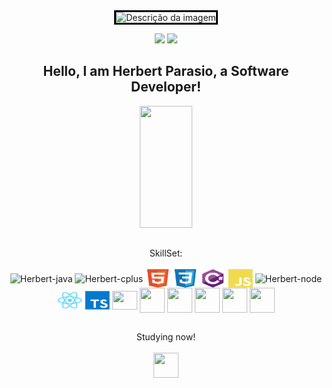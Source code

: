 
<div align="center">

<img src="https://i.postimg.cc/1zDCh0qD/main-Picture.png" alt="Descrição da imagem" style="border: 3px solid black;">

  <a href = "mailto:herbert.parasio@gmail.com"><img src="https://img.shields.io/badge/-Gmail-%23333?style=for-the-badge&logo=gmail&logoColor=white" target="_blank"></a>
  <a href="https://www.linkedin.com/in/herbert-cunha/" target="_blank"><img src="https://img.shields.io/badge/-LinkedIn-%230077B5?style=for-the-badge&logo=linkedin&logoColor=white" target="_blank"></a> 

## Hello, I am Herbert Parasio, a Software Developer!

</div>


<div align="center">  
  <img width="41%" height="195px" src="https://github-readme-stats.vercel.app/api/top-langs/?username=Herbertph&layout=compact&hide_border=false&title_color=000&text_color=000&bg_color=888888" />
</div>

##

<div style="display: inline_block" align="center">SkillSet:
<br><br>
  
  <img align="center" alt="Herbert-java" height="30" width="40" src="https://cdn.jsdelivr.net/gh/devicons/devicon/icons/java/java-original.svg">
  <img align="center" alt="Herbert-cplus" height="30" width="40" src="https://cdn.jsdelivr.net/gh/devicons/devicon/icons/cplusplus/cplusplus-original.svg">
  <img align="center" alt=""Herbert-HTML" height="30" width="40" src="https://raw.githubusercontent.com/devicons/devicon/master/icons/html5/html5-original.svg">
  <img align="center" alt=""Herbert-CSS" height="30" width="40" src="https://raw.githubusercontent.com/devicons/devicon/master/icons/css3/css3-original.svg">
  <img align="center" alt=""Herbert-Csharp" height="30" width="40" src="https://raw.githubusercontent.com/devicons/devicon/master/icons/csharp/csharp-original.svg">
  <img align="center" alt="Herbert-Js" height="30" width="40" src="https://raw.githubusercontent.com/devicons/devicon/master/icons/javascript/javascript-plain.svg">
  <img align="center" alt="Herbert-node" height="30" width="40" src="https://cdn.jsdelivr.net/gh/devicons/devicon/icons/nodejs/nodejs-original.svg">
  <img align="center" alt=""Herbert-React" height="30" width="40" src="https://raw.githubusercontent.com/devicons/devicon/master/icons/react/react-original.svg">
  <img align="center" alt=""Herbert-Ts" height="30" width="40" src="https://raw.githubusercontent.com/devicons/devicon/master/icons/typescript/typescript-plain.svg">
  <img align="center" alt=""Herbert-Angular" height="30" width="40" src="https://cdn.jsdelivr.net/gh/devicons/devicon/icons/angularjs/angularjs-original.svg">
  <img align="center" alt=""Herbert-.net" height="40" width="40" src="https://cdn.jsdelivr.net/gh/devicons/devicon/icons/dot-net/dot-net-plain-wordmark.svg">
  <img align="center" alt=""Herbert-sql" height="40" width="40" src="https://cdn.jsdelivr.net/gh/devicons/devicon/icons/microsoftsqlserver/microsoftsqlserver-plain-wordmark.svg">
  <img align="center" alt=""Herbert-mongo" height="40" width="40" src="https://cdn.jsdelivr.net/gh/devicons/devicon/icons/mongodb/mongodb-original-wordmark.svg">
  <img align="center" alt=""Herbert-mysql" height="40" width="40" src="https://cdn.jsdelivr.net/gh/devicons/devicon/icons/mysql/mysql-plain-wordmark.svg">
  <img align="center" alt=""Herbert-git" height="40" width="40" src="https://cdn.jsdelivr.net/gh/devicons/devicon/icons/git/git-original.svg">          
 
</div>

  ##

<div style="display: inline_block" align="center">Studying now!
<br><br> 
  <img align="center" alt=""Herbert-git" height="40" width="40" src="https://cdn.jsdelivr.net/gh/devicons/devicon/icons/go/go-original.svg">          

</div>



<!--[![Ashutosh's github activity graph](https://github-readme-activity-graph.vercel.app/graph?username=Herbertph&bg_color=000000&color=15e5a6&line=07e9a5&point=0a855c&area=true&hide_border=true)](https://github.com/ashutosh00710/github-readme-activity-graph)-->




